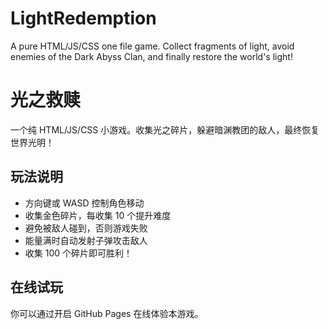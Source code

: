 # LightRedemption
A pure HTML/JS/CSS one file game. Collect fragments of light, avoid enemies of the Dark Abyss Clan, and finally restore the world's light!

# 光之救赎

一个纯 HTML/JS/CSS 小游戏。收集光之碎片，躲避暗渊教团的敌人，最终恢复世界光明！

## 玩法说明

- 方向键或 WASD 控制角色移动
- 收集金色碎片，每收集 10 个提升难度
- 避免被敌人碰到，否则游戏失败
- 能量满时自动发射子弹攻击敌人
- 收集 100 个碎片即可胜利！

## 在线试玩

你可以通过开启 GitHub Pages 在线体验本游戏。
